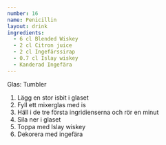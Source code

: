 ```yaml
---
number: 16
name: Penicillin 
layout: drink
ingredients: 
  - 6 cl Blended Wiskey
  - 2 cl Citron juice
  - 2 cl Ingefärssirap 
  - 0.7 cl Islay wiskey
  - Kanderad Ingefära
---
```



Glas: Tumbler

1) Lägg en stor isbit i glaset  
2) Fyll ett mixerglas med is  
3) Häll i de tre första ingridienserna och rör en minut  
4) Sila ner i glaset  
5) Toppa med Islay wiskey  
6) Dekorera med ingefära